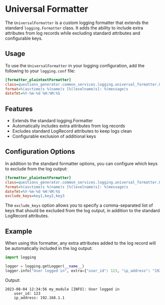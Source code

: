 # Universal Formatter

The `UniversalFormatter` is a custom logging formatter that extends the standard `logging.Formatter` class. It adds the ability to include extra attributes from log records while excluding standard attributes and configurable keys.

## Usage

To use the `UniversalFormatter` in your logging configuration, add the following to your `logging.conf` file:

```ini
[formatter_plaintextFormatter]
class=questions_generator.common_services.logging.universal_formatter.UniversalFormatter
format=%(asctime)s %(name)s [%(levelname)s]: %(message)s
datefmt=%Y-%m-%d %H:%M:%S
```

## Features

- Extends the standard logging.Formatter
- Automatically includes extra attributes from log records
- Excludes standard LogRecord attributes to keep logs clean
- Configurable exclusion of additional keys

## Configuration Options

In addition to the standard formatter options, you can configure which keys to exclude from the log output:

```ini
[formatter_plaintextFormatter]
class=questions_generator.common_services.logging.universal_formatter.UniversalFormatter
format=%(asctime)s %(name)s [%(levelname)s]: %(message)s
datefmt=%Y-%m-%d %H:%M:%S
exclude_keys=key1,key2,key3
```

The `exclude_keys` option allows you to specify a comma-separated list of keys that should be excluded from the log output, in addition to the standard LogRecord attributes.

## Example

When using this formatter, any extra attributes added to the log record will be automatically included in the log output:

```python
import logging

logger = logging.getLogger(__name__)
logger.info("User logged in", extra={"user_id": 123, "ip_address": "192.168.1.1"})
```

Output:
```
2023-08-04 12:34:56 my_module [INFO]: User logged in
    user_id: 123
    ip_address: 192.168.1.1
```